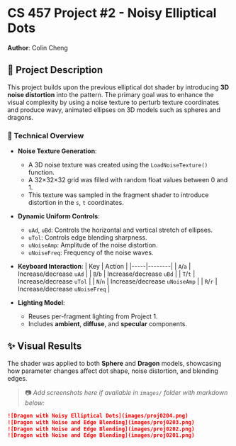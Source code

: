 # CS 457 Project #2 - Noisy Elliptical Dots

**Author**: Colin Cheng  

## 🎯 Project Description

This project builds upon the previous elliptical dot shader by introducing **3D noise distortion** into the pattern. The primary goal was to enhance the visual complexity by using a noise texture to perturb texture coordinates and produce wavy, animated ellipses on 3D models such as spheres and dragons.

### 🧪 Technical Overview

- **Noise Texture Generation**:
  - A 3D noise texture was created using the `LoadNoiseTexture()` function.
  - A 32×32×32 grid was filled with random float values between 0 and 1.
  - This texture was sampled in the fragment shader to introduce distortion in the `s`, `t` coordinates.

- **Dynamic Uniform Controls**:
  - `uAd`, `uBd`: Controls the horizontal and vertical stretch of ellipses.
  - `uTol`: Controls edge blending sharpness.
  - `uNoiseAmp`: Amplitude of the noise distortion.
  - `uNoiseFreq`: Frequency of the noise waves.

- **Keyboard Interaction**:
  | Key | Action |
  |-----|--------|
  | `A`/`a` | Increase/decrease `uAd` |
  | `B`/`b` | Increase/decrease `uBd` |
  | `T`/`t` | Increase/decrease `uTol` |
  | `N`/`n` | Increase/decrease `uNoiseAmp` |
  | `R`/`r` | Increase/decrease `uNoiseFreq` |

- **Lighting Model**:
  - Reuses per-fragment lighting from Project 1.
  - Includes **ambient**, **diffuse**, and **specular** components.

## ✨ Visual Results

The shader was applied to both **Sphere** and **Dragon** models, showcasing how parameter changes affect dot shape, noise distortion, and blending edges.

> 📷 _Add screenshots here if available in `images/` folder with markdown below:_
```markdown
![Dragon with Noisy Elliptical Dots](images/proj0204.png)
![Dragon with Noise and Edge Blending](images/proj0203.png)
![Dragon with Noise and Edge Blending](images/proj0202.png)
![Dragon with Noise and Edge Blending](images/proj0201.png)
